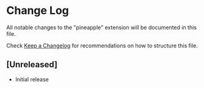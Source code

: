 # Change Log

All notable changes to the "pineapple" extension will be documented in this file.

Check [Keep a Changelog](http://keepachangelog.com/) for recommendations on how to structure this file.

## [Unreleased]

- Initial release
